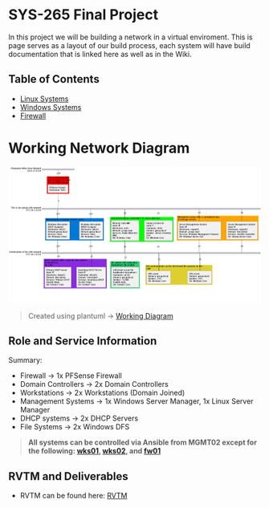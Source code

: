 # SYS-265 Final Project
In this project we will be building a network in a virtual enviroment. This is page serves as a layout of our build process, each system will have build documentation that is linked here as well as in the Wiki.

## Table of Contents
 * [Linux Systems](https://github.com/AminDaoudi/Final-Project/wiki/Linux-Systems)
 * [Windows Systems](https://github.com/AminDaoudi/Final-Project/wiki/Windows-Systems)
 * [Firewall](https://github.com/AminDaoudi/Final-Project/wiki/fw)

 # Working Network Diagram
 ![Working Diagram](<Images/Working Network Diagram.png>)
 > Created using plantuml -> [Working Diagram](Working_Network_Diagram.plantuml)
 
 ## Role and Service Information
Summary: 

 * Firewall -> 1x PFSense Firewall
 * Domain Controllers -> 2x Domain Controllers
 * Workstations -> 2x Workstations (Domain Joined)
 * Management Systems -> 1x Windows Server Manager, 1x Linux Server Manager
 * DHCP systems -> 2x DHCP Servers 
 * File Systems -> 2x Windows DFS
> **All systems can be controlled via Ansible from MGMT02 except for the following: [wks01](https://github.com/AminDaoudi/Final-Project/wiki/w1), [wks02](https://github.com/AminDaoudi/Final-Project/wiki/w2), and [fw01](https://github.com/AminDaoudi/Final-Project/wiki/fw)**

 ## RVTM and Deliverables
  * RVTM can be found here: [RVTM](https://github.com/AminDaoudi/Final-Project/wiki/RVTM)
